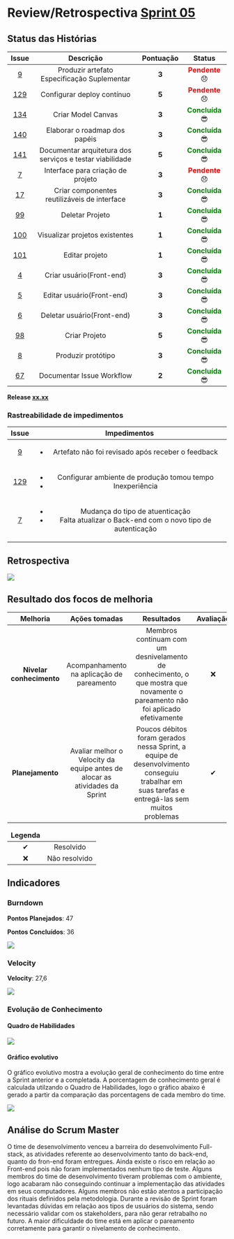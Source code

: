 # Review/Retrospectiva [Sprint 05](https://github.com/fga-gpp-mds/2018.1-Grupo3/milestone/7)

## Status das Histórias

<table style="text-align: center" class="responsive-table highlight bordered">
  <thead>
    <tr>
      <th style="text-align:center">Issue</th>
      <th style="text-align:center">Descrição</th>
      <th style="text-align:center">Pontuação</th>
      <th style="text-align:center">Status</th>
    </tr>
  </thead>
  <tbody>
    <tr>
      <td>
        <a href="https://github.com/fga-gpp-mds/2018.1-TropicalHazards-BI/issues/9">9</a>
      </td>
      <td>Produzir artefato Especificação Suplementar</td>
      <td><b>3</b></td>
      <td><strong style="color:red">Pendente</strong> 😞 </td>      
    </tr>
    <tr>
      <td>
        <a href="https://github.com/fga-gpp-mds/2018.1-TropicalHazards-BI/issues/129">129</a>
      </td>
      <td>Configurar deploy contínuo</td>
      <td><b>5</b></td>
      <td><strong style="color:red">Pendente</strong> 😞 </td>      
    </tr>
    <tr>
      <td>
        <a href="https://github.com/fga-gpp-mds/2018.1-TropicalHazards-BI/issues/134">134</a>
      </td>
      <td>Criar Model Canvas</td>
      <td><b>3</b></td>
      <td><strong style="color:green">Concluída</strong>  😎 </td>
    </tr>
    <tr>
      <td>
        <a href="https://github.com/fga-gpp-mds/2018.1-TropicalHazards-BI/issues/140">140</a>
      </td>
      <td>Elaborar o roadmap dos papéis</td>
      <td><b>3</b></td>
      <td><strong style="color:green">Concluída</strong>  😎 </td>
    </tr>
    <tr>
      <td>
        <a href="https://github.com/fga-gpp-mds/2018.1-TropicalHazards-BI/issues/141">141</a>
      </td>
      <td>Documentar arquitetura dos serviços e testar viabilidade</td>
      <td><b>5</b></td>
      <td><strong style="color:green">Concluída</strong>  😎 </td>
    </tr>
    <tr>
      <td>
        <a href="https://github.com/fga-gpp-mds/2018.1-TropicalHazards-BI-FrontEnd/issues/7">7</a>
      </td>
      <td>Interface para criação de projeto</td>
      <td><b>3</b></td>
      <td><strong style="color:red">Pendente</strong> 😞 </td>      
    </tr>
    <tr>
      <td>
        <a href="https://github.com/fga-gpp-mds/2018.1-TropicalHazards-BI-FrontEnd/issues/17">17</a>
      </td>
      <td>Criar componentes reutilizáveis de interface</td>
      <td><b>3</b></td>
      <td><strong style="color:green">Concluída</strong>  😎 </td>
    </tr>
    <tr>
      <td>
        <a href="https://github.com/fga-gpp-mds/2018.1-TropicalHazards-BI/issues/99">99</a>
      </td>
      <td>Deletar Projeto</td>
      <td><b>1</b></td>
      <td><strong style="color:green">Concluída</strong>  😎 </td>
    </tr>
    <tr>
      <td>
        <a href="https://github.com/fga-gpp-mds/2018.1-TropicalHazards-BI/issues/100">100</a>
      </td>
      <td>Visualizar projetos existentes</td>
      <td><b>1</b></td>
      <td><strong style="color:green">Concluída</strong>  😎 </td>
    </tr>
    <tr>
      <td>
        <a href="https://github.com/fga-gpp-mds/2018.1-TropicalHazards-BI/issues/101">101</a>
      </td>
      <td>Editar projeto</td>
      <td><b>1</b></td>
      <td><strong style="color:green">Concluída</strong>  😎 </td>
    </tr>
    <tr>
      <td>
        <a href="https://github.com/fga-gpp-mds/2018.1-TropicalHazards-BI-FrontEnd/issues/4">4</a>
      </td>
      <td>Criar usuário(Front-end)</td>
      <td><b>3</b></td>
      <td><strong style="color:green">Concluída</strong>  😎 </td>
    </tr>
    <tr>
      <td>
        <a href="https://github.com/fga-gpp-mds/2018.1-TropicalHazards-BI-FrontEnd/issues/5">5</a>
      </td>
      <td>Editar usuário(Front-end)</td>
      <td><b>3</b></td>
      <td><strong style="color:green">Concluída</strong>  😎 </td>
    </tr>
    <tr>
      <td>
        <a href="https://github.com/fga-gpp-mds/2018.1-TropicalHazards-BI-FrontEnd/issues/6">6</a>
      </td>
      <td>Deletar usuário(Front-end)</td>
      <td><b>3</b></td>
      <td><strong style="color:green">Concluída</strong>  😎 </td>
    </tr>
    <tr>
      <td>
        <a href="https://github.com/fga-gpp-mds/2018.1-TropicalHazards-BI/issues/98">98</a>
      </td>
      <td>Criar Projeto</td>
      <td><b>5</b></td>
      <td><strong style="color:green">Concluída</strong>  😎 </td>
    </tr>      
    <tr>
      <td>
        <a href="https://github.com/fga-gpp-mds/2018.1-TropicalHazards-BI/issues/8">8</a>
      </td>
      <td>Produzir protótipo</td>
      <td><b>3</b></td>
      <td><strong style="color:green">Concluída</strong>  😎 </td>
    </tr>
    <tr>
      <td>
        <a href="https://github.com/fga-gpp-mds/2018.1-TropicalHazards-BI/issues/67">67</a>
      </td>
      <td>Documentar Issue Workflow</td>
      <td><b>2</b></td>
      <td><strong style="color:green">Concluída</strong>  😎 </td>
    </tr>
  </tbody>
</table>

**Release [xx.xx]()**

### Rastreabilidade de impedimentos 

<table class="responsive-table highlight bordered">
  <thead>
    <tr>
      <th>Issue</th>
      <th>Impedimentos</th>
    </tr>
  </thead>
  <tbody style="text-align: center">
    <tr>
      <td style="text-align: center">
        <a href="https://github.com/fga-gpp-mds/2018.1-TropicalHazards-BI-FrontEnd/issues/9">9</a><br>
      </td>
      <td>
        <ul>
          <li>Artefato não foi revisado após receber o feedback</li>
        </ul>
      </td>
    </tr>
    <tr>
      <td style="text-align: center">
        <a href="https://github.com/fga-gpp-mds/2018.1-TropicalHazards-BI/issues/129">129</a>
      </td>
      <td>
        <ul>
          <li>Configurar ambiente de produção tomou tempo</li>
          <li>Inexperiência</li>
        </ul>
      </td>
    </tr>
    <tr>
      <td style="text-align: center">
        <a href="https://github.com/fga-gpp-mds/2018.1-TropicalHazards-BI/issues/7">7</a>
      </td>
      <td>
        <ul>
          <li>Mudança do tipo de atuenticação</li>
          <li>Falta atualizar o Back-end com o novo tipo de autenticação</li>
        </ul>
      </td>
    </tr>
  </tbody>
</table>

## Retrospectiva  

<img src="https://raw.githubusercontent.com/wiki/fga-gpp-mds/2018.1-TropicalHazards-BI/imagens/sprint05/retro_sp05.jpg" class="responsive-img">

## Resultado dos focos de melhoria 

<table class="responsive-table highlight bordered">
  <thead>
    <tr>
      <th>Melhoria</th>
      <th>Ações tomadas</th>
      <th>Resultados</th>
      <th>Avaliação</th>
    </tr>
  </thead>
  <tbody style="text-align: center">
    <tr>
      <td><b>Nivelar conhecimento</b></td>
      <td>Acompanhamento na aplicação de pareamento</td>
      <td>Membros continuam com um desnivelamento de conhecimento, o que mostra que novamente o pareamento não foi aplicado efetivamente</td>
      <td>❌</td>
    </tr>
    <tr>
      <td><b>Planejamento</b></td>
      <td>Avaliar melhor o Velocity da equipe antes de alocar as atividades da Sprint</td>
      <td>Poucos débitos foram gerados nessa Sprint, a equipe de desenvolvimento conseguiu trabalhar em suas tarefas e entregá-las sem muitos problemas</td>
      <td>✔</td>
    </tr>
  </tbody>
</table>

<table style="text-align: center" class="responsive-table highlight bordered">
  <thead>
    <tr>
      <td><strong>Legenda</strong></td>
      <td></td>
    </tr>
  </thead>
  <tbody style="text-align:center">
    <tr>
      <td>✔</td>
      <td>Resolvido</td>
    </tr>
    <tr>
      <td>❌</td>
      <td>Não resolvido</td>
    </tr>
  </tbody>
</table>


## Indicadores
### Burndown

<b>Pontos Planejados</b>: 47 

<b>Pontos Concluídos</b>: 36 

<img src="https://raw.githubusercontent.com/wiki/fga-gpp-mds/2018.1-TropicalHazards-BI/imagens/sprint05/burndown_sp05.png" class="responsive-img">

### Velocity

<b>Velocity</b>: 27,6

<img src="https://raw.githubusercontent.com/wiki/fga-gpp-mds/2018.1-TropicalHazards-BI/imagens/sprint05/velocity_sp05.png" class="responsive-img"> 

### Evolução de Conhecimento

#### Quadro de Habilidades

<img src="https://raw.githubusercontent.com/wiki/fga-gpp-mds/2018.1-TropicalHazards-BI/imagens/sprint05/quadro_conhecimento_sp05.png" class="responsive-img">

#### Gráfico evolutivo
O gráfico evolutivo mostra a evolução geral de conhecimento do time entre a Sprint anterior e a completada. A porcentagem de conhecimento geral é calculada utilzando o Quadro de Habilidades, logo o gráfico abaixo é gerado a partir da comparação das porcentagens de cada membro do time.

<img src="https://raw.githubusercontent.com/wiki/fga-gpp-mds/2018.1-TropicalHazards-BI/imagens/sprint05/grafico_ev_sp05.png" class="responsive-img">

## Análise do Scrum Master
O time de desenvolvimento venceu a barreira do desenvolvimento Full-stack, as atividades referente ao desenvolvimento tanto do back-end, quanto do fron-end foram entregues. Ainda existe o risco em relação ao Front-end pois não foram implementados nenhum tipo de teste. Alguns membros do time de desenvolvimento tiveram problemas com o ambiente, logo acabaram não conseguindo continuar a implementação das atividades em seus computadores. 
Alguns membros não estão atentos a participação dos rituais definidos pela metodologia. Durante a revisão de Sprint foram levantadas dúvidas em relação aos tipos de usuários do sistema, sendo necessário validar com os stakeholders, para não gerar retrabalho no futuro. A maior dificuldade do time está em aplicar o pareamento corretamente para garantir o nivelamento de conhecimento.
